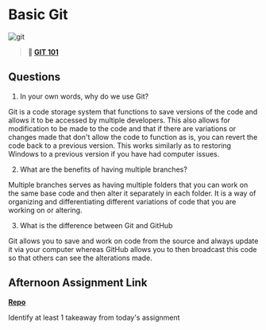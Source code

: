 # Basic Git

![git](https://git-scm.com/images/branching-illustration@2x.png)

> **📖 [GIT 101](https://codeworksacademy.com/fs-student-guide/resources/wk1/01-GIT)**

## Questions

1. In your own words, why do we use Git?

Git is a code storage system that functions to save versions of the code and allows it to be accessed by multiple developers. This also allows for modification to be made to the code and that if there are variations or changes made that don't allow the code to function as is, you can revert the code back to a previous version. This works similarly as to restoring Windows to a previous version if you have had computer issues.

2. What are the benefits of having multiple branches?

Multiple branches serves as having multiple folders that you can work on the same base code and then alter it separately in each folder. It is a way of organizing and differentiating different variations of code that you are working on or altering.

3. What is the difference between Git and GitHub

Git allows you to save and work on code from the source and always update it via your computer whereas GitHub allows you to then broadcast this code so that others can see the alterations made. 

## Afternoon Assignment Link

**[Repo](https://github.com/JonathonMcNamara/fs-journal)**

Identify at least 1 takeaway from today's assignment
